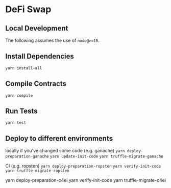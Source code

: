 # DeFi Swap

## Local Development

The following assumes the use of `node@>=10`.

## Install Dependencies

`yarn install-all`

## Compile Contracts

`yarn compile`

## Run Tests

`yarn test`

## Deploy to different environments

locally if you've changed some code (e.g. ganache)
`yarn deploy-preparation-ganache`
`yarn update-init-code`
`yarn truffle-migrate-ganache`

CI (e.g. ropsten)
`yarn deploy-preparation-ropsten`
`yarn verify-init-code`
`yarn truffle-migrate-ropsten`

yarn deploy-preparation-c4ei
yarn verify-init-code
yarn truffle-migrate-c4ei
